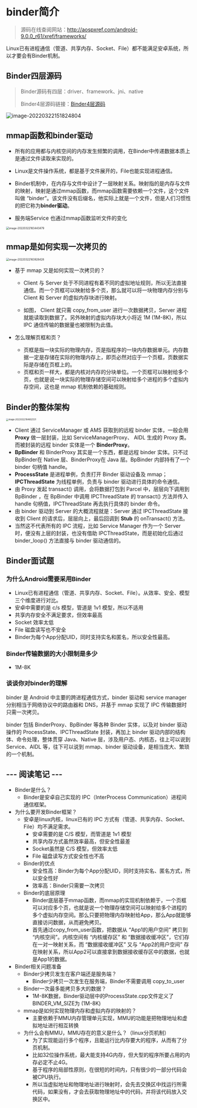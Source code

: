 # binder简介

> 源码在线查阅网站：http://aospxref.com/android-9.0.0_r61/xref/frameworks/

Linux已有进程通信（管道、共享内存、Socket、File）都不能满足安卓系统，所以才要会有Binder机制。

## Binder四层源码

>  Binder源码有四层：driver、framework、jni、native
>
>  Binder4层源码链接：[Binder4层源码](002_Binder之linux内存基础.assets/Binder4层源码)

![image-20220322151824804](002_Binder之linux内存基础.assets/Binder的四层结构.png)

## mmap函数和binder驱动

- 所有的应用都与内核空间的内存发生频繁的调用，在Binder中传递数据本质上是通过文件读取来实现的。

- Linux是文件操作系统，都是基于文件展开的，File也能实现进程通信。

- Binder机制中，在内存与文件中设计了一层映射关系。映射指的是内存与文件的映射，映射是通过mmap函数，而mmap函数需要依赖一个文件，这个文件叫做 “binder”。该文件没有后缀名，他实际上就是一个文件，但是人们习惯性的把它称为**binder驱动**。
- 服务端Service 也通过mmap函数监听文件的变化

<img src="002_Binder之linux内存基础.assets/image-20220322163443479.png" alt="image-20220322163443479" style="zoom:50%;" />

## mmap是如何实现一次拷贝的

<img src="002_Binder之linux内存基础.assets/image-20220322163928428.png" alt="image-20220322163928428" style="zoom:50%;" />

- 基于 mmap 又是如何实现一次拷贝的？

  - Client 与 Server 处于不同进程有着不同的虚拟地址规则，所以无法直接通信。而一个页框可以映射给多个页，那么就可以将一块物理内存分别与 Client 和 Server 的虚拟内存块进行映射。

  - 如图， Client 就只需 copy_from_user 进行一次数据拷贝，Server 进程就能读取到数据了。另外映射的虚拟内存块大小将近 1M (1M-8K)，所以 IPC 通信传输的数据量也被限制为此值。

- 怎么理解页框和页？
  - 页框是指一块实际的物理内存，页是指程序的一块内存数据单元。内存数据一定是存储在实际的物理内存上，即页必然对应于一个页框，页数据实际是存储在页框上的。
  - 页框和页一样大，都是内核对内存的分块单位。一个页框可以映射给多个页，也就是说一块实际的物理存储空间可以映射给多个进程的多个虚拟内存空间，这也是 mmap 机制依赖的基础规则。

## Binder的整体架构

<img src="002_Binder之linux内存基础.assets/image-20220322164802531.png" alt="image-20220322164802531" style="zoom:40%;" />

- Client 通过 ServiceManager 或 AMS 获取到的远程 binder 实体，一般会用 **Proxy** 做一层封装，比如 ServiceManagerProxy、 AIDL 生成的 Proxy 类。而被封装的远程 binder 实体是一个 **BinderProxy**。
- **BpBinder** 和 BinderProxy 其实是一个东西，都是远程 binder 实体。只不过BpBinder在 Native 层、BinderProxy在 Java 层。BpBinder 内部持有了一个 binder 句柄值 handle。
- **ProcessState** 是进程单例，负责打开 Binder 驱动设备及 mmap；**IPCThreadState** 为线程单例，负责与 binder 驱动进行具体的命令通信。
- 由 Proxy 发起 transact() 调用，会将数据打包到 Parcel 中，层层向下调用到 BpBinder ，在 BpBinder 中调用 IPCThreadState 的 transact() 方法并传入 handle 句柄值，IPCThreadState 再去执行具体的 binder 命令。
- 由 binder 驱动到 Server 的大概流程就是：Server 通过 IPCThreadState 接收到 Client 的请求后，层层向上，最后回调到 **Stub** 的 onTransact() 方法。
- 当然这不代表所有的 IPC 流程，比如 Service Manager 作为一个 Server 时，便没有上层的封装，也没有借助 IPCThreadState，而是初始化后通过 binder_loop() 方法直接与 binder 驱动通信的。

## Binder面试题

### 为什么Android需要采用Binder

- Linux已有进程通信（管道、共享内存、Socket、File）。从效率、安全、模型三个维度进行对比。
- 安卓中需要的是 c/s 模型，管道是 1v1 模型，所以不适用
- 共享内存安全不满足要求，但效率最高
- Socket 效率太低
- File 磁盘读写也不安全
- Binder为每个App分配UID，同时支持实名和匿名，所以安全性最高。

### Binder传输数据的大小限制是多少

- 1M-8K

### 谈谈你对binder的理解

binder 是 Android 中主要的跨进程通信方式，binder 驱动和 service manager 分别相当于网络协议中的路由器和 DNS，并基于 mmap 实现了 IPC 传输数据时只需一次拷贝。

binder 包括 BinderProxy、BpBinder 等各种 Binder 实体，以及对 binder 驱动操作的 ProcessState、IPCThreadState 封装，再加上 binder 驱动内部的结构体、命令处理，整体贯穿 Java、Native 层，涉及用户态、内核态，往上可以说到 Service、AIDL 等，往下可以说到 mmap、binder 驱动设备，是相当庞大、繁琐的一个机制。

## --- 阅读笔记 ---

- Binder是什么？
  - Binder是安卓自己实现的 IPC（InterProcess Communication）进程间通信框架。
- 为什么要开发Binder框架？
  - 安卓是linux内核，linux已有的 IPC 方式有（管道、共享内存、Socket、File）均不满足需求。
    - 安卓需要的是 C/S 模型，而管道是 1v1 模型
    - 共享内存方式虽然效率最高，但安全性最差
    - Socket虽然是 C/S 模型，但效率太低
    - File 磁盘读写方式安全性也不高
  - Binder的优点
    - 安全性高：Binder为每个App分配UID，同时支持实名、匿名方式，所以安全性好
    - 效率高：Binder只需要一次拷贝
  - Binder的底层原理
    - Binder底层基于mmap函数，而mmap的实现机制依赖于，一个页框可以对应多个页，也就是说一个物理存储空间可以映射给多个进程的多个虚拟内存空间。那么只要把物理内存映射给App，那么App就能够直接访问数据，从而避免拷贝。
    - 首先通过copy_from_user函数，把数据从 “App1的用户空间” 拷贝到 “内核空间”。内核空间有 “内核缓存区” 和 “数据接收缓冲区”，它们存在一对一映射关系，而 “数据接收缓冲区” 又与 “App2的用户空间” 存在映射关系，所以App2可以直接拿到数据接收缓存区中的数据，也就是App1的数据。
- Binder相关问题准备
  - Binder少拷贝发生在客户端还是服务端？
    - Binder少拷贝一次发生在服务端，Binder不需要调用 copy_to_user 
  - Binder一次最多能拷贝多大的数据？
    - 1M-8K数据，Binder驱动层中的ProcessState.cpp文件定义了BINDER_VM_SIZE为 (1M-8K)
  - mmap是如何实现物理内存和虚拟内存的映射的？
    - 主要依赖于MMU内存管理单元实现，MMU的功能是把物理地址和虚拟地址进行相互转换
  - 为什么会有MMU，MMU存在的意义是什么？（linux分页机制）
    - 为了实现能运行多个程序，且能运行比内存要大的程序，从而有了分页机制。
    - 比如32位操作系统，最大能支持4G内存，但大型的程序所要占用的内存必定不止4G。
    - 基于程序的局部性原则，在很短的时间内，只有很少的一部分代码会被CPU执行。
    - 所以当虚拟地址和物理地址进行映射时，会先去交换区中找运行所需代码，如果没有，才会去获取物理地址中的代码，并将该代码放入交换区中。
